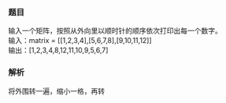 ### 题目
输入一个矩阵，按照从外向里以顺时针的顺序依次打印出每一个数字。  
输入：matrix = [[1,2,3,4],[5,6,7,8],[9,10,11,12]]  
输出：[1,2,3,4,8,12,11,10,9,5,6,7]  

### 解析
将外围转一遍，缩小一格，再转
